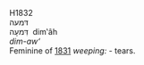 <body>
  <p>H1832<br>  דּמעה  <br> דִּמעָה  ‎  dim‛âh  <br><i>dim-aw‘ </i><br>Feminine of <a href="h1831.htm">1831</a>  <i>weeping: - </i>tears.<br></p>
 </body>